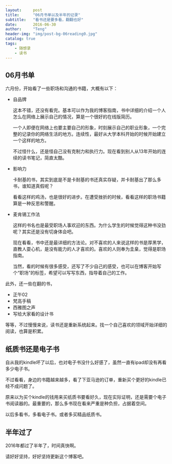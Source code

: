 ```yaml
---
layout:     post
title:      "06月书单以及半年的记录"
subtitle:   "看书还是要多看，翻翻也好"
date:       2016-06-30
author:     "Teng"
header-img: "img/post-bg-06reading0.jpg"
catalog: true
tags:
    - 随想录
    - 读书
---
```

## 06月书单

六月份，开始看了一些职场和沟通的书籍，大概有以下：

- 自品牌

  这本不错，还没有看完。基本可以作为我的博客指南，书中详细的介绍一个人怎么在网络上展示自己的情况，算是一个很好的在线版简历。

  一个人即便在网络上也要主要自己的形象，时刻展示自己的职业形象，一个完整的记录你的网络生活的地方。连续性，最好从大学本科开始的时候开始建立一个这样的地方。

  不过怪什么，还是怪自己没有克制力和执行力。现在看到别人从13年开始的连续的读书笔记，简直太酷。

- 影响力

  卡耐基的书，其实到底是不是卡耐基的书还真实存疑，并卡耐基出了那么多书，谁知道真假呢？

  看看这样的鸡汤，也是很好的进步。在遭受挫折的时候，看看这样的职场书籍算是一种反思和警醒。

- 麦肯锡工作法

  这样的书名也是最受职场人事欢迎的东西。为什么学生的时候觉得这种书没劲呢？其实还是没有切身体会吧。

  现在看看，书中还是最详细的方法论。对不喜欢的人来说这样的书是厚黑学，直教人耍心机，是没有能力的人才喜欢的。喜欢的人则奉为圭臬，觉得是职场指南。

  当然，看的时候有很多感受，还写了不少自己的感受，也可以在博客开始写个“职场”的标签，希望可以写写东西，指导着自己的工作。

此外，还一些在翻的书，

- 正午02
- 梵高手稿
- 西雅图之声
- 写给大家看的设计书

等等，不过慢慢来说，读书还是重新系统起来。找一个自己喜欢的领域开始详细的阅读，也算是积累。

## 纸质书还是电子书

自从我的kindle坏了以后，也对电子书没什么好感了，虽然一直有ipad却没有再看多少电子书。

不过看看，身边的书籍越来越多，看了下亚马逊的订单，重新买个更好的kindle已经不成问题了。

原来以为买个kindle的钱用来买纸质书要看好久，现在实际证明，还是需要个电子书阅读器的。最重要的，那么多书现在看来严重是种负担，占据着空间。

以后多看书，多看电子书。或者多买精品纸质书。

## 半年过了

2016年都过了半年了，时间真快啊。

请好好坚持，好好坚持更新这个博客吧。
